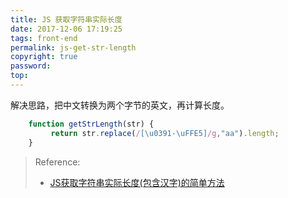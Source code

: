 ```yaml
---
title: JS 获取字符串实际长度
date: 2017-12-06 17:19:25
tags: front-end
permalink: js-get-str-length
copyright: true
password:
top:
---
```


解决思路，把中文转换为两个字节的英文，再计算长度。
```js
    function getStrLength(str) {
         return str.replace(/[\u0391-\uFFE5]/g,"aa").length;
    }
```
<!-- more -->

> Reference: 
> - [JS获取字符串实际长度(包含汉字)的简单方法](http://www.jb51.net/article/90289.htm)
